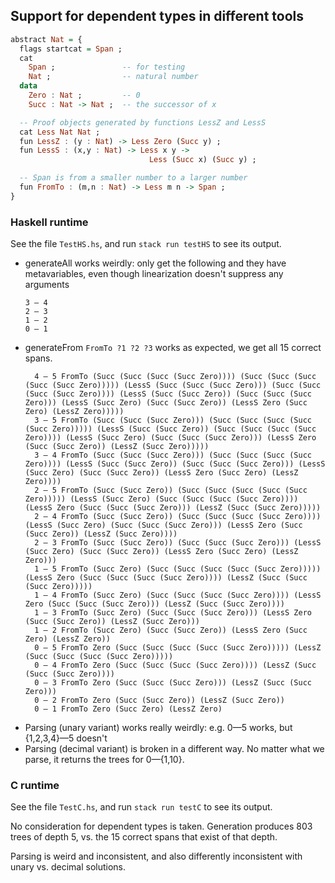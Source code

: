 ## Support for dependent types in different tools

```haskell
abstract Nat = {
  flags startcat = Span ;
  cat
    Span ;               -- for testing
    Nat ;                -- natural number
  data
    Zero : Nat ;         -- 0
    Succ : Nat -> Nat ;  -- the successor of x

  -- Proof objects generated by functions LessZ and LessS
  cat Less Nat Nat ;
  fun LessZ : (y : Nat) -> Less Zero (Succ y) ;
  fun LessS : (x,y : Nat) -> Less x y ->
                               Less (Succ x) (Succ y) ;

  -- Span is from a smaller number to a larger number
  fun FromTo : (m,n : Nat) -> Less m n -> Span ;
}
```

### Haskell runtime

See the file `TestHS.hs`, and run `stack run testHS` to see its output.

- generateAll works weirdly: only get the following and they have metavariables, even though linearization doesn't suppress any arguments
  ```
  3 — 4
  2 — 3
  1 — 2
  0 — 1
  ```
- generateFrom `FromTo ?1 ?2 ?3` works as expected, we get all 15 correct spans.
  ```
    4 — 5 FromTo (Succ (Succ (Succ (Succ Zero)))) (Succ (Succ (Succ (Succ (Succ Zero))))) (LessS (Succ (Succ (Succ Zero))) (Succ (Succ (Succ (Succ Zero)))) (LessS (Succ (Succ Zero)) (Succ (Succ (Succ Zero))) (LessS (Succ Zero) (Succ (Succ Zero)) (LessS Zero (Succ Zero) (LessZ Zero)))))
    3 — 5 FromTo (Succ (Succ (Succ Zero))) (Succ (Succ (Succ (Succ (Succ Zero))))) (LessS (Succ (Succ Zero)) (Succ (Succ (Succ (Succ Zero)))) (LessS (Succ Zero) (Succ (Succ (Succ Zero))) (LessS Zero (Succ (Succ Zero)) (LessZ (Succ Zero)))))
    3 — 4 FromTo (Succ (Succ (Succ Zero))) (Succ (Succ (Succ (Succ Zero)))) (LessS (Succ (Succ Zero)) (Succ (Succ (Succ Zero))) (LessS (Succ Zero) (Succ (Succ Zero)) (LessS Zero (Succ Zero) (LessZ Zero))))
    2 — 5 FromTo (Succ (Succ Zero)) (Succ (Succ (Succ (Succ (Succ Zero))))) (LessS (Succ Zero) (Succ (Succ (Succ (Succ Zero)))) (LessS Zero (Succ (Succ (Succ Zero))) (LessZ (Succ (Succ Zero)))))
    2 — 4 FromTo (Succ (Succ Zero)) (Succ (Succ (Succ (Succ Zero)))) (LessS (Succ Zero) (Succ (Succ (Succ Zero))) (LessS Zero (Succ (Succ Zero)) (LessZ (Succ Zero))))
    2 — 3 FromTo (Succ (Succ Zero)) (Succ (Succ (Succ Zero))) (LessS (Succ Zero) (Succ (Succ Zero)) (LessS Zero (Succ Zero) (LessZ Zero)))
    1 — 5 FromTo (Succ Zero) (Succ (Succ (Succ (Succ (Succ Zero))))) (LessS Zero (Succ (Succ (Succ (Succ Zero)))) (LessZ (Succ (Succ (Succ Zero)))))
    1 — 4 FromTo (Succ Zero) (Succ (Succ (Succ (Succ Zero)))) (LessS Zero (Succ (Succ (Succ Zero))) (LessZ (Succ (Succ Zero))))
    1 — 3 FromTo (Succ Zero) (Succ (Succ (Succ Zero))) (LessS Zero (Succ (Succ Zero)) (LessZ (Succ Zero)))
    1 — 2 FromTo (Succ Zero) (Succ (Succ Zero)) (LessS Zero (Succ Zero) (LessZ Zero))
    0 — 5 FromTo Zero (Succ (Succ (Succ (Succ (Succ Zero))))) (LessZ (Succ (Succ (Succ (Succ Zero)))))
    0 — 4 FromTo Zero (Succ (Succ (Succ (Succ Zero)))) (LessZ (Succ (Succ (Succ Zero))))
    0 — 3 FromTo Zero (Succ (Succ (Succ Zero))) (LessZ (Succ (Succ Zero)))
    0 — 2 FromTo Zero (Succ (Succ Zero)) (LessZ (Succ Zero))
    0 — 1 FromTo Zero (Succ Zero) (LessZ Zero)
    ```
- Parsing (unary variant) works really weirdly: e.g. 0—5 works, but {1,2,3,4}—5 doesn't
- Parsing (decimal variant) is broken in a different way. No matter what we parse, it returns the trees for 0—{1,10}.


### C runtime

See the file `TestC.hs`, and run `stack run testC` to see its output.

No consideration for dependent types is taken. Generation produces 803 trees of depth 5, vs. the 15 correct spans that exist of that depth.

Parsing is weird and inconsistent, and also differently inconsistent with unary vs. decimal solutions.
